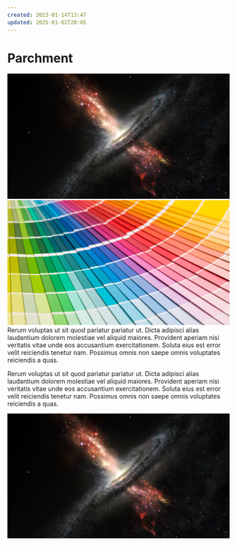 ```yaml
---
created: 2023-01-14T13:47
updated: 2025-01-02T20:05
---
```

# Parchment 

![+side -border2](../assets/attachments/test.jpg)![+side -sm -border1](../assets/attachments/testc.jpg)Rerum voluptas ut sit quod pariatur pariatur ut. Dicta adipisci alias laudantium dolorem molestiae vel aliquid maiores. Provident aperiam nisi veritatis vitae unde eos accusantium exercitationem. Soluta eius est error velit reiciendis tenetur nam. Possimus omnis non saepe omnis voluptates reiciendis a quas.

Rerum voluptas ut sit quod pariatur pariatur ut. Dicta adipisci alias laudantium dolorem molestiae vel aliquid maiores. Provident aperiam nisi veritatis vitae unde eos accusantium exercitationem. Soluta eius est error velit reiciendis tenetur nam. Possimus omnis non saepe omnis voluptates reiciendis a quas.


![-shadow1 -glow](../assets/attachments/test.jpg)